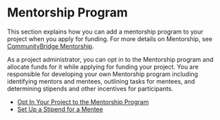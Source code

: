 # Mentorship Program

This section explains how you can add a mentorship program to your project when you apply for funding. For more details on Mentorship, see [CommunityBridge Mentorship](https://docs.linuxfoundation.org/display/DOCS/CommunityBridge+Mentorship).

As a project administrator, you can opt in to the Mentorship program and allocate funds for it while applying for funding your project. You are responsible for developing your own Mentorship program including identifying mentors and mentees, outlining tasks for mentees, and determining stipends and other incentives for participants.

* [Opt In Your Project to the Mentorship Program](opt-in-your-project-to-the-mentorship-program.md)
* [Set Up a Stipend for a Mentee](set-up-a-stipend-for-a-mentee.md)

